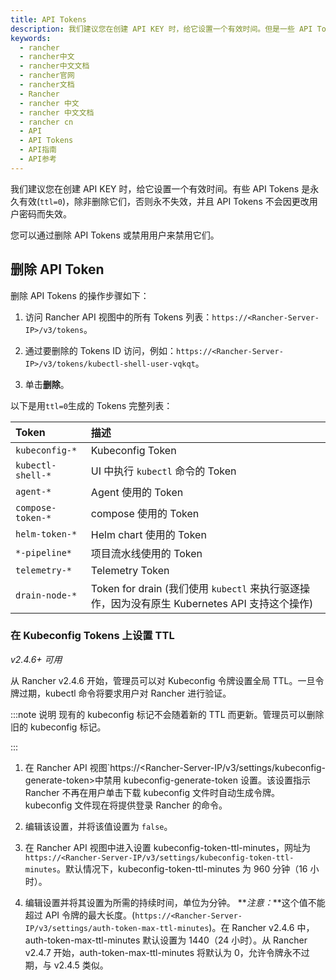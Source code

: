 ```yaml
---
title: API Tokens
description: 我们建议您在创建 API KEY 时，给它设置一个有效时间。但是一些 API Tokens 是永久有效(`ttl=0`)，除非删除它们，否则永不失效，并且 API Tokens 不会因更改用户密码而失效。您可以通过删除 API Tokens 或禁用用户来禁用它们。
keywords:
  - rancher
  - rancher中文
  - rancher中文文档
  - rancher官网
  - rancher文档
  - Rancher
  - rancher 中文
  - rancher 中文文档
  - rancher cn
  - API
  - API Tokens
  - API指南
  - API参考
---
```


我们建议您在创建 API KEY 时，给它设置一个有效时间。有些 API Tokens 是永久有效(`ttl=0`)，除非删除它们，否则永不失效，并且 API Tokens 不会因更改用户密码而失效。

您可以通过删除 API Tokens 或禁用用户来禁用它们。

## 删除 API Token

删除 API Tokens 的操作步骤如下：

1. 访问 Rancher API 视图中的所有 Tokens 列表：`https://<Rancher-Server-IP>/v3/tokens`。

1. 通过要删除的 Tokens ID 访问，例如：`https://<Rancher-Server-IP>/v3/tokens/kubectl-shell-user-vqkqt`。

1. 单击**删除**。

以下是用`ttl=0`生成的 Tokens 完整列表：

| Token             | 描述                                                                                          |
| :---------------- | :-------------------------------------------------------------------------------------------- |
| `kubeconfig-*`    | Kubeconfig Token                                                                              |
| `kubectl-shell-*` | UI 中执行 `kubectl` 命令的 Token                                                              |
| `agent-*`         | Agent 使用的 Token                                                                            |
| `compose-token-*` | compose 使用的 Token                                                                          |
| `helm-token-*`    | Helm chart 使用的 Token                                                                       |
| `*-pipeline*`     | 项目流水线使用的 Token                                                                        |
| `telemetry-*`     | Telemetry Token                                                                               |
| `drain-node-*`    | Token for drain (我们使用 `kubectl` 来执行驱逐操作，因为没有原生 Kubernetes API 支持这个操作) |

### 在 Kubeconfig Tokens 上设置 TTL

_v2.4.6+ 可用_

从 Rancher v2.4.6 开始，管理员可以对 Kubeconfig 令牌设置全局 TTL。一旦令牌过期，kubectl 命令将要求用户对 Rancher 进行验证。

:::note 说明
现有的 kubeconfig 标记不会随着新的 TTL 而更新。管理员可以删除旧的 kubeconfig 标记。

:::

1. 在 Rancher API 视图`https://<Rancher-Server-IP/v3/settings/kubeconfig-generate-token>中禁用 kubeconfig-generate-token 设置。该设置指示 Rancher 不再在用户单击下载 kubeconfig 文件时自动生成令牌。kubeconfig 文件现在将提供登录 Rancher 的命令。

2. 编辑该设置，并将该值设置为 `false`。

3. 在 Rancher API 视图中进入设置 kubeconfig-token-ttl-minutes，网址为`https://<Rancher-Server-IP/v3/settings/kubeconfig-token-ttl-minutes`。默认情况下，kubeconfig-token-ttl-minutes 为 960 分钟（16 小时）。

4. 编辑设置并将其设置为所需的持续时间，单位为分钟。
   **_注意：_**这个值不能超过 API 令牌的最大长度。(`https://<Rancher-Server-IP/v3/settings/auth-token-max-ttl-minutes`)。在 Rancher v2.4.6 中，auth-token-max-ttl-minutes 默认设置为 1440（24 小时）。从 Rancher v2.4.7 开始，auth-token-max-ttl-minutes 将默认为 0，允许令牌永不过期，与 v2.4.5 类似。
